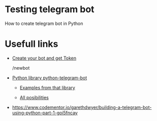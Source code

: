 
# Testing telegram bot

How to create telegram bot in Python

# Usefull links

* [Create your bot and get Token](https://www.codementor.io/garethdwyer/building-a-telegram-bot-using-python-part-1-goi5fncay)

    /newbot


* [Python library python-telegram-bot](https://github.com/python-telegram-bot/python-telegram-bot)

    * [Examples from that library](https://github.com/python-telegram-bot/python-telegram-bot/tree/master/examples)

    * [All posibilities](https://github.com/python-telegram-bot/python-telegram-bot/wiki/Code-snippets)


* https://www.codementor.io/garethdwyer/building-a-telegram-bot-using-python-part-1-goi5fncay


